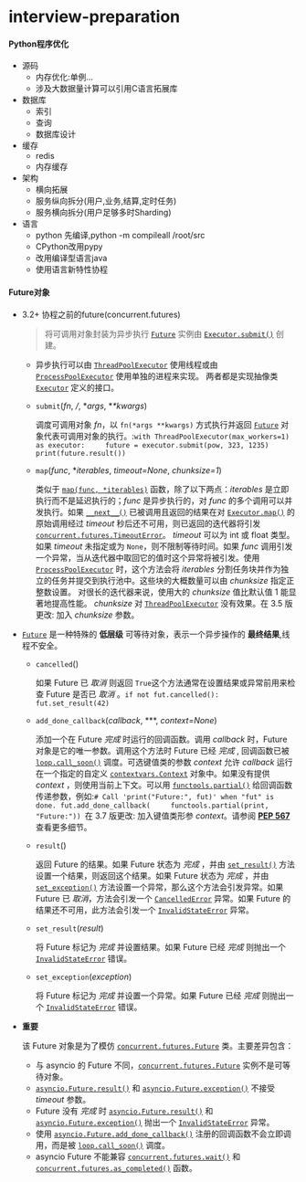 # interview-preparation





#### Python程序优化

- 源码
  - 内存优化:单例...
  - 涉及大数据量计算可以引用C语言拓展库
- 数据库
  - 索引
  - 查询
  - 数据库设计
- 缓存
  - redis
  - 内存缓存
- 架构
  - 横向拓展
  - 服务纵向拆分(用户,业务,结算,定时任务)
  - 服务横向拆分(用户足够多时Sharding)
- 语言
  - python 先编译,python -m compileall /root/src
  - CPython改用pypy
  - 改用编译型语言java
  - 使用语言新特性协程



#### Future对象

- 3.2+ 协程之前的future(concurrent.futures)

  > 将可调用对象封装为异步执行 [`Future`](https://docs.python.org/zh-cn/3/library/concurrent.futures.html#concurrent.futures.Future) 实例由 [`Executor.submit()`](https://docs.python.org/zh-cn/3/library/concurrent.futures.html#concurrent.futures.Executor.submit) 创建。	

  - 异步执行可以由 [`ThreadPoolExecutor`](https://docs.python.org/zh-cn/3/library/concurrent.futures.html#concurrent.futures.ThreadPoolExecutor) 使用线程或由 [`ProcessPoolExecutor`](https://docs.python.org/zh-cn/3/library/concurrent.futures.html#concurrent.futures.ProcessPoolExecutor) 使用单独的进程来实现。 两者都是实现抽像类 [`Executor`](https://docs.python.org/zh-cn/3/library/concurrent.futures.html#concurrent.futures.Executor) 定义的接口。

  - `submit`(*fn*, */*, **args*, **\*kwargs*)

    调度可调用对象 *fn*，以 `fn(*args **kwargs)` 方式执行并返回 [`Future`](https://docs.python.org/zh-cn/3/library/concurrent.futures.html#concurrent.futures.Future) 对象代表可调用对象的执行。:`with ThreadPoolExecutor(max_workers=1) as executor:     future = executor.submit(pow, 323, 1235)     print(future.result()) `

  - `map`(*func*, **iterables*, *timeout=None*, *chunksize=1*)

    类似于 [`map(func, *iterables)`](https://docs.python.org/zh-cn/3/library/functions.html#map) 函数，除了以下两点：*iterables* 是立即执行而不是延迟执行的；*func* 是异步执行的，对 *func* 的多个调用可以并发执行。如果 [`__next__()`](https://docs.python.org/zh-cn/3/library/stdtypes.html#iterator.__next__) 已被调用且返回的结果在对 [`Executor.map()`](https://docs.python.org/zh-cn/3/library/concurrent.futures.html#concurrent.futures.Executor.map) 的原始调用经过 *timeout* 秒后还不可用，则已返回的迭代器将引发 [`concurrent.futures.TimeoutError`](https://docs.python.org/zh-cn/3/library/concurrent.futures.html#concurrent.futures.TimeoutError)。 *timeout* 可以为 int 或 float 类型。 如果 *timeout* 未指定或为 `None`，则不限制等待时间。如果 *func* 调用引发一个异常，当从迭代器中取回它的值时这个异常将被引发。使用 [`ProcessPoolExecutor`](https://docs.python.org/zh-cn/3/library/concurrent.futures.html#concurrent.futures.ProcessPoolExecutor) 时，这个方法会将 *iterables* 分割任务块并作为独立的任务并提交到执行池中。这些块的大概数量可以由 *chunksize* 指定正整数设置。 对很长的迭代器来说，使用大的 *chunksize* 值比默认值 1 能显著地提高性能。 *chunksize* 对 [`ThreadPoolExecutor`](https://docs.python.org/zh-cn/3/library/concurrent.futures.html#concurrent.futures.ThreadPoolExecutor) 没有效果。在 3.5 版更改: 加入 *chunksize* 参数。

- [`Future`](https://docs.python.org/zh-cn/3.7/library/asyncio-future.html#asyncio.Future) 是一种特殊的 **低层级** 可等待对象，表示一个异步操作的 **最终结果**,线程不安全。

  - `cancelled`()

    如果 Future 已 *取消* 则返回 `True`这个方法通常在设置结果或异常前用来检查 Future 是否已 *取消* 。`if not fut.cancelled():     fut.set_result(42) `

  - `add_done_callback`(*callback*, ***, *context=None*)

    添加一个在 Future *完成* 时运行的回调函数。调用 *callback* 时，Future 对象是它的唯一参数。调用这个方法时 Future 已经 *完成* , 回调函数已被 [`loop.call_soon()`](https://docs.python.org/zh-cn/3.7/library/asyncio-eventloop.html#asyncio.loop.call_soon) 调度。可选键值类的参数 *context* 允许 *callback* 运行在一个指定的自定义 [`contextvars.Context`](https://docs.python.org/zh-cn/3.7/library/contextvars.html#contextvars.Context) 对象中。如果没有提供 *context* ，则使用当前上下文。可以用 [`functools.partial()`](https://docs.python.org/zh-cn/3.7/library/functools.html#functools.partial) 给回调函数传递参数，例如:`# Call 'print("Future:", fut)' when "fut" is done. fut.add_done_callback(     functools.partial(print, "Future:")) `在 3.7 版更改: 加入键值类形参 *context*。请参阅 [**PEP 567**](https://www.python.org/dev/peps/pep-0567) 查看更多细节。

  - `result`()

    返回 Future 的结果。如果 Future 状态为 *完成* ，并由 [`set_result()`](https://docs.python.org/zh-cn/3.7/library/asyncio-future.html#asyncio.Future.set_result) 方法设置一个结果，则返回这个结果。如果 Future 状态为 *完成* ，并由 [`set_exception()`](https://docs.python.org/zh-cn/3.7/library/asyncio-future.html#asyncio.Future.set_exception) 方法设置一个异常，那么这个方法会引发异常。如果 Future 已 *取消*，方法会引发一个 [`CancelledError`](https://docs.python.org/zh-cn/3.7/library/asyncio-exceptions.html#asyncio.CancelledError) 异常。如果 Future 的结果还不可用，此方法会引发一个 [`InvalidStateError`](https://docs.python.org/zh-cn/3.7/library/asyncio-exceptions.html#asyncio.InvalidStateError) 异常。

  - `set_result`(*result*)

    将 Future 标记为 *完成* 并设置结果。如果 Future 已经 *完成* 则抛出一个 [`InvalidStateError`](https://docs.python.org/zh-cn/3.7/library/asyncio-exceptions.html#asyncio.InvalidStateError) 错误。

  - `set_exception`(*exception*)

    将 Future 标记为 *完成* 并设置一个异常。如果 Future 已经 *完成* 则抛出一个 [`InvalidStateError`](https://docs.python.org/zh-cn/3.7/library/asyncio-exceptions.html#asyncio.InvalidStateError) 错误。

- **重要**

  该 Future 对象是为了模仿 [`concurrent.futures.Future`](https://docs.python.org/zh-cn/3.7/library/concurrent.futures.html#concurrent.futures.Future) 类。主要差异包含：

  - 与 asyncio 的 Future 不同，[`concurrent.futures.Future`](https://docs.python.org/zh-cn/3.7/library/concurrent.futures.html#concurrent.futures.Future) 实例不是可等待对象。
  - [`asyncio.Future.result()`](https://docs.python.org/zh-cn/3.7/library/asyncio-future.html#asyncio.Future.result) 和 [`asyncio.Future.exception()`](https://docs.python.org/zh-cn/3.7/library/asyncio-future.html#asyncio.Future.exception) 不接受 *timeout* 参数。
  - Future 没有 *完成* 时 [`asyncio.Future.result()`](https://docs.python.org/zh-cn/3.7/library/asyncio-future.html#asyncio.Future.result) 和 [`asyncio.Future.exception()`](https://docs.python.org/zh-cn/3.7/library/asyncio-future.html#asyncio.Future.exception) 抛出一个 [`InvalidStateError`](https://docs.python.org/zh-cn/3.7/library/asyncio-exceptions.html#asyncio.InvalidStateError) 异常。
  - 使用 [`asyncio.Future.add_done_callback()`](https://docs.python.org/zh-cn/3.7/library/asyncio-future.html#asyncio.Future.add_done_callback) 注册的回调函数不会立即调用，而是被 [`loop.call_soon()`](https://docs.python.org/zh-cn/3.7/library/asyncio-eventloop.html#asyncio.loop.call_soon) 调度。
  - asyncio Future 不能兼容 [`concurrent.futures.wait()`](https://docs.python.org/zh-cn/3.7/library/concurrent.futures.html#concurrent.futures.wait) 和 [`concurrent.futures.as_completed()`](https://docs.python.org/zh-cn/3.7/library/concurrent.futures.html#concurrent.futures.as_completed) 函数。